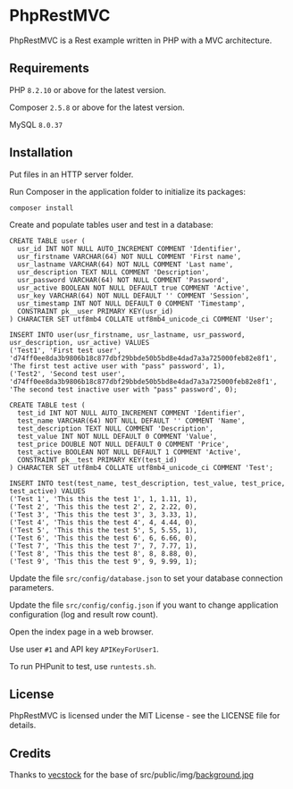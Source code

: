 
# PhpRestMVC

PhpRestMVC is a Rest example written in PHP with a MVC architecture.

## Requirements

PHP `8.2.10` or above for the latest version.

Composer `2.5.8` or above for the latest version.

MySQL `8.0.37`

## Installation

Put files in an HTTP server folder.

Run Composer in the application folder to initialize its packages:

```composer install```

Create and populate tables user and test in a database:

```
CREATE TABLE user (
  usr_id INT NOT NULL AUTO_INCREMENT COMMENT 'Identifier',
  usr_firstname VARCHAR(64) NOT NULL COMMENT 'First name',
  usr_lastname VARCHAR(64) NOT NULL COMMENT 'Last name',
  usr_description TEXT NULL COMMENT 'Description',
  usr_password VARCHAR(64) NOT NULL COMMENT 'Password',
  usr_active BOOLEAN NOT NULL DEFAULT true COMMENT 'Active',
  usr_key VARCHAR(64) NOT NULL DEFAULT '' COMMENT 'Session',
  usr_timestamp INT NOT NULL DEFAULT 0 COMMENT 'Timestamp',
  CONSTRAINT pk__user PRIMARY KEY(usr_id)
) CHARACTER SET utf8mb4 COLLATE utf8mb4_unicode_ci COMMENT 'User';

INSERT INTO user(usr_firstname, usr_lastname, usr_password, usr_description, usr_active) VALUES
('Test1', 'First test user', 'd74ff0ee8da3b9806b18c877dbf29bbde50b5bd8e4dad7a3a725000feb82e8f1', 'The first test active user with "pass" password', 1),
('Test2', 'Second test user', 'd74ff0ee8da3b9806b18c877dbf29bbde50b5bd8e4dad7a3a725000feb82e8f1', 'The second test inactive user with "pass" password', 0);

CREATE TABLE test (
  test_id INT NOT NULL AUTO_INCREMENT COMMENT 'Identifier',
  test_name VARCHAR(64) NOT NULL DEFAULT '' COMMENT 'Name',
  test_description TEXT NULL COMMENT 'Description',
  test_value INT NOT NULL DEFAULT 0 COMMENT 'Value',
  test_price DOUBLE NOT NULL DEFAULT 0 COMMENT 'Price',
  test_active BOOLEAN NOT NULL DEFAULT 1 COMMENT 'Active',
  CONSTRAINT pk__test PRIMARY KEY(test_id)
) CHARACTER SET utf8mb4 COLLATE utf8mb4_unicode_ci COMMENT 'Test';

INSERT INTO test(test_name, test_description, test_value, test_price, test_active) VALUES
('Test 1', 'This this the test 1', 1, 1.11, 1),
('Test 2', 'This this the test 2', 2, 2.22, 0),
('Test 3', 'This this the test 3', 3, 3.33, 1),
('Test 4', 'This this the test 4', 4, 4.44, 0),
('Test 5', 'This this the test 5', 5, 5.55, 1),
('Test 6', 'This this the test 6', 6, 6.66, 0),
('Test 7', 'This this the test 7', 7, 7.77, 1),
('Test 8', 'This this the test 8', 8, 8.88, 0),
('Test 9', 'This this the test 9', 9, 9.99, 1);
```

Update the file `src/config/database.json` to set your database connection parameters.

Update the file `src/config/config.json` if you want to change application configuration (log and result row count).

Open the index page in a web browser.

Use user `#1` and API key `APIKeyForUser1`.

To run PHPunit to test, use `runtests.sh`.

## License

PhpRestMVC is licensed under the MIT License - see the LICENSE file for details.

## Credits

Thanks to [vecstock](https://www.freepik.com/author/vecstock) for the base of src/public/img/[background.jpg](https://www.freepik.com/free-ai-image/futuristic-geometric-shapes-connect-modern-abstract-design-generated-by-ai_41594626.htm)
